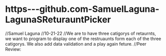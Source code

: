 # https---github.com-SamuelLaguna-LagunaSReturauntPicker
//Samuel Laguna
//10-21-22
//We are to have three catigorys of retaurnts, we want to program to display one of the restruaunts form each of the three catigorys. We also add data validation and a play again feture.
//Peer Review:

